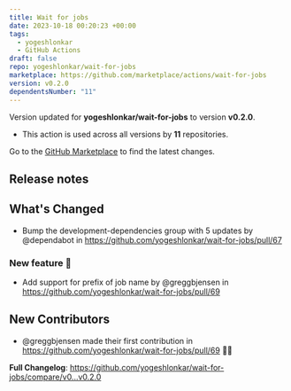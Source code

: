 ```yaml
---
title: Wait for jobs
date: 2023-10-18 00:20:23 +00:00
tags:
  - yogeshlonkar
  - GitHub Actions
draft: false
repo: yogeshlonkar/wait-for-jobs
marketplace: https://github.com/marketplace/actions/wait-for-jobs
version: v0.2.0
dependentsNumber: "11"
---
```



Version updated for **yogeshlonkar/wait-for-jobs** to version **v0.2.0**.
- This action is used across all versions by **11** repositories.

Go to the [GitHub Marketplace](https://github.com/marketplace/actions/wait-for-jobs) to find the latest changes.

## Release notes

## What's Changed
* Bump the development-dependencies group with 5 updates by @dependabot in https://github.com/yogeshlonkar/wait-for-jobs/pull/67

### New feature 🎉
* Add support for prefix of job name by @greggbjensen in https://github.com/yogeshlonkar/wait-for-jobs/pull/69 

## New Contributors
* @greggbjensen made their first contribution in https://github.com/yogeshlonkar/wait-for-jobs/pull/69 🙏🏼

**Full Changelog**: https://github.com/yogeshlonkar/wait-for-jobs/compare/v0...v0.2.0
